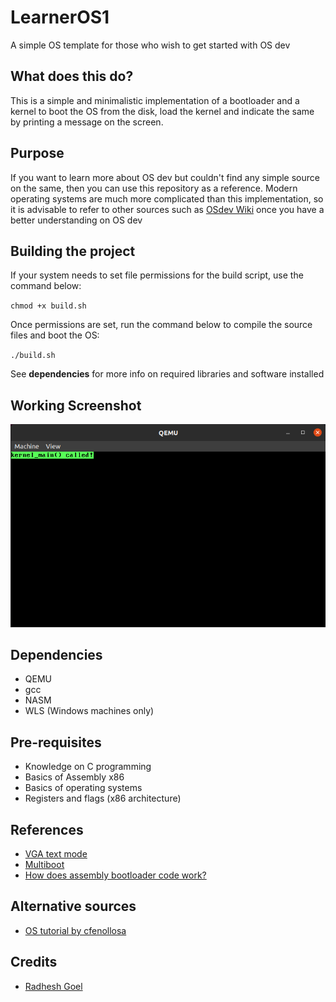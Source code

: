 # LearnerOS1

A simple OS template for those who wish to get started with OS dev

## What does this do?

This is a simple and minimalistic implementation of a bootloader and a kernel to boot the OS from the disk, load the kernel and indicate the same by printing a message on the screen.

## Purpose

If you want to learn more about OS dev but couldn't find any simple source on the same, then you can use this repository as a reference. Modern operating systems are much more complicated than this implementation, so it is advisable to refer to other sources such as [OSdev Wiki](https://wiki.osdev.org/Main_Page) once you have a better understanding on OS dev

## Building the project

If your system needs to set file permissions for the build script, use the command below:

`chmod +x build.sh`

Once permissions are set, run the command below to compile the source files and boot the OS:

`./build.sh`

See **dependencies** for more info on required libraries and software installed

## Working Screenshot

<img src="screenshot/NoobOS.png" alt="NoobOS" />

## Dependencies

- QEMU
- gcc
- NASM
- WLS (Windows machines only)

## Pre-requisites

- Knowledge on C programming
- Basics of Assembly x86
- Basics of operating systems
- Registers and flags (x86 architecture)

## References

- [VGA text mode](https://en.wikipedia.org/wiki/VGA_text_mode)
- [Multiboot](https://www.gnu.org/software/grub/manual/multiboot/multiboot.html)
- [How does assembly bootloader code work?](https://stackoverflow.com/questions/34183799/how-does-this-assembly-bootloader-code-work)

## Alternative sources

- [OS tutorial by cfenollosa](https://github.com/cfenollosa/os-tutorial)

## Credits

- [Radhesh Goel](https://github.com/radhesh1)

